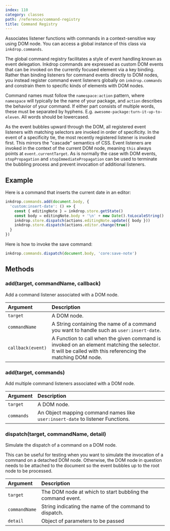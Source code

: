 ```yaml
---
index: 110
category: classes
path: /reference/command-registry
title: Command Registry
---
```


Associates listener functions with commands in a context-sensitive way using DOM node.
You can access a global instance of this class via `inkdrop.commands`.

The global command registry facilitates a style of event handling known as event delegation. Inkdrop commands are expressed as custom DOM events that can be invoked on the currently focused element via a key binding.
Rather than binding listeners for command events directly to DOM nodes, you instead register command event listeners globally on `inkdrop.commands` and constrain them to specific kinds of elements with DOM nodes.

Command names must follow the `namespace:action` pattern, where `namespace` will typically be the name of your package, and `action` describes the behavior of your command.
If either part consists of multiple words, these must be separated by hyphens. E.g. `awesome-package:turn-it-up-to-eleven`.
All words should be lowercased.

As the event bubbles upward through the DOM, all registered event listeners with matching selectors are invoked in order of specificity.
In the event of a specificity tie, the most recently registered listener is invoked first.
This mirrors the "cascade" semantics of CSS.
Event listeners are invoked in the context of the current DOM node, meaning `this` always points at `event.currentTarget`.
As is normally the case with DOM events, `stopPropagation` and `stopImmediatePropagation` can be used to terminate the bubbling process and prevent invocation of additional listeners.

## Example

Here is a command that inserts the current date in an editor:

```js
inkdrop.commands.add(document.body, {
  'custom:insert-date': () => {
    const { editingNote } = inkdrop.store.getState()
    const body = editingNote.body + '\n' + new Date().toLocaleString()
    inkdrop.store.dispatch(actions.editingNote.update({ body }))
    inkdrop.store.dispatch(actions.editor.change(true))
  }
})
```

Here is how to invoke the save command:

```js
inkdrop.commands.dispatch(document.body, 'core:save-note')
```

## Methods

### add(target, commandName, callback)

Add a command listener associated with a DOM node.

| Argument          | Description                                                                                                                                              |
| :---------------- | :------------------------------------------------------------------------------------------------------------------------------------------------------- |
| `target`          | A DOM node.                                                                                                                                              |
| `commandName`     | A String containing the name of a command you want to handle such as `user:insert-date`.                                                                 |
| `callback(event)` | A Function to call when the given command is invoked on an element matching the selector. It will be called with this referencing the matching DOM node. |

### add(target, commands)

Add multiple command listeners associated with a DOM node.

| Argument   | Description                                                                    |
| :--------- | :----------------------------------------------------------------------------- |
| `target`   | A DOM node.                                                                    |
| `commands` | An Object mapping command names like `user:insert-date` to listener Functions. |

### dispatch(target, commandName, detail)

Simulate the dispatch of a command on a DOM node.

This can be useful for testing when you want to simulate the invocation of a command on a detached DOM node.
Otherwise, the DOM node in question needs to be attached to the document so the event bubbles up to the root node to be processed.

| Argument      | Description                                                |
| :------------ | :--------------------------------------------------------- |
| `target`      | The DOM node at which to start bubbling the command event. |
| `commandName` | String indicating the name of the command to dispatch.     |
| `detail`      | Object of parameters to be passed                           |
